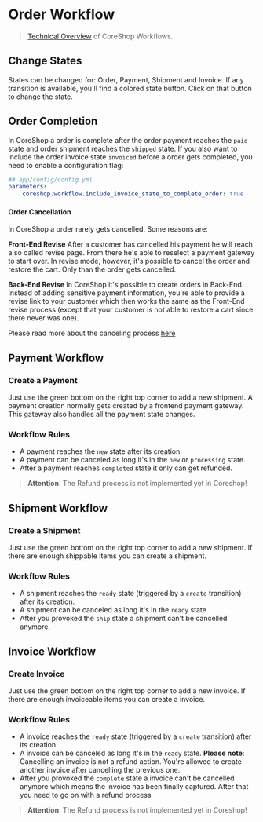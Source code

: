 # Order Workflow

> [Technical Overview](../../03_Development/06_Order/16_State_Management.md) of CoreShop Workflows.

## Change States
States can be changed for: Order, Payment, Shipment and Invoice.
If any transition is available, you'll find a colored state button.
Click on that button to change the state.

## Order Completion
In CoreShop a order is complete after the order payment reaches the `paid` state
and order shipment reaches the `shipped` state. If you also want to include the order invoice state `invoiced`
before a order gets completed, you need to enable a configuration flag:

```yml
## app/config/config.yml
parameters:
    coreshop.workflow.include_invoice_state_to_complete_order: true
```

#### Order Cancellation
In CoreShop a order rarely gets cancelled. Some reasons are:

**Front-End Revise**
After a customer has cancelled his payment he will reach a so called revise page.
From there he's able to reselect a payment gateway to start over. In revise mode, however, it's possible to cancel the order and restore the cart.
Only than the order gets cancelled.

**Back-End Revise**
In CoreShop it's possible to create orders in Back-End. Instead of adding sensitive payment information,
you're able to provide a revise link to your customer which then works the same as the Front-End revise process
(except that your customer is not able to restore a cart since there never was one).

Please read more about the canceling process [here](../../03_Development/06_Order/16_State_Management/03_Things_To_Know.md)

## Payment Workflow

### Create a Payment
Just use the green bottom on the right top corner to add a new shipment.
A payment creation normally gets created by a frontend payment gateway.
This gateway also handles all the payment state changes.

### Workflow Rules
- A payment reaches the `new` state after its creation.
- A payment can be canceled as long it's in the `new` or `processing` state.
- After a payment reaches `completed` state it only can get refunded.

> **Attention**: The Refund process is not implemented yet in Coreshop!

## Shipment Workflow

### Create a Shipment
Just use the green bottom on the right top corner to add a new shipment.
If there are enough shippable items you can create a shipment.

### Workflow Rules
- A shipment reaches the `ready` state (triggered by a `create` transition) after its creation.
- A shipment can be canceled as long it's in the `ready` state
- After you provoked the `ship` state a shipment can't be cancelled anymore.

## Invoice Workflow

### Create Invoice
Just use the green bottom on the right top corner to add a new invoice.
If there are enough invoiceable items you can create a invoice.

### Workflow Rules
- A invoice reaches the `ready` state (triggered by a `create` transition) after its creation.
- A invoice can be canceled as long it's in the `ready` state. **Please note**: Cancelling an invoice is not a refund action. You're allowed to create another invoice after cancelling the previous one.
- After you provoked the `complete` state a invoice can't be cancelled anymore which means the invoice has been finally captured. After that you need to go on with a refund process

> **Attention**: The Refund process is not implemented yet in Coreshop!
